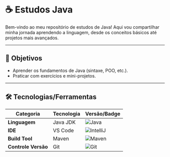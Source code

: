 # ☕ Estudos Java 

Bem-vindo ao meu repositório de estudos de Java! Aqui vou compartilhar minha jornada aprendendo a linguagem, desde os conceitos básicos até projetos mais avançados.  

---

## 🚀 **Objetivos**  
- Aprender os fundamentos de Java (sintaxe, POO, etc.).  
- Praticar com exercícios e mini-projetos.  

---

## 🛠️ **Tecnologias/Ferramentas**  

| **Categoria**       | **Tecnologia**                   | **Versão/Badge**                                                                 |
|---------------------|----------------------------------|---------------------------------------------------------------------------------|
| **Linguagem**       | Java JDK                         | ![Java](https://img.shields.io/badge/17+-ED8B00?style=flat&logo=openjdk&logoColor=white) |
| **IDE**            | VS Code                   | ![IntelliJ](https://img.shields.io/badge/VS_Code-007ACC?style=flat&logo=visual-studio-code&logoColor=white) |
| **Build Tool**     | Maven                           | ![Maven](https://img.shields.io/badge/3.8.6-C71A36?style=flat&logo=apache-maven&logoColor=white) |
| **Controle Versão**| Git                             | ![Git](https://img.shields.io/badge/2.40+-F05032?style=flat&logo=git&logoColor=white) |


